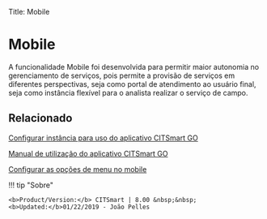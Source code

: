 Title: Mobile

# Mobile

A funcionalidade Mobile foi desenvolvida para permitir maior autonomia no gerenciamento de serviços, pois permite a provisão de serviços em diferentes perspectivas, seja como portal de atendimento ao usuário final, seja como instância flexível para o analista realizar o serviço de campo.


Relacionado
----------

[Configurar instância para uso do aplicativo CITSmart GO][1]

[Manual de utilização do aplicativo CITSmart GO][2]

[Configurar as opções de menu no mobile][3]


[1]:/pt-br/citsmart-platform-9/additional-features/mobile-and-field-service/configuration/configure-field-service-application.html
[2]:/pt-br/citsmart-platform-9/additional-features/mobile-and-field-service/apps/citsmart-field-service-manual.html
[3]:/pt-br/citsmart-platform-9/additional-features/mobile-and-field-service/configuration/configure-mobile-options.html


!!! tip "Sobre"

    <b>Product/Version:</b> CITSmart | 8.00 &nbsp;&nbsp;
    <b>Updated:</b>01/22/2019 - João Pelles  
